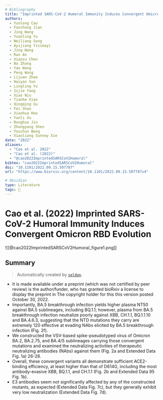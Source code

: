 ```yaml
---
# Bibliography
title: "Imprinted SARS-CoV-2 Humoral Immunity Induces Convergent Omicron RBD Evolution"
authors: 
  - Yunlong Cao
  - Fanchong Jian
  - Jing Wang
  - Yuanling Yu
  - Weiliang Song
  - Ayijiang Yisimayi
  - Jing Wang
  - Ran An
  - Xiaosu Chen
  - Na Zhang
  - Yao Wang
  - Peng Wang
  - Lijuan Zhao
  - Haiyan Sun
  - Lingling Yu
  - Sijie Yang
  - Xiao Niu
  - Tianhe Xiao
  - Qingqing Gu
  - Fei Shao
  - Xiaohua Hao
  - Yanli Xu
  - Ronghua Jin
  - Zhongyang Shen
  - Youchun Wang
  - Xiaoliang Sunney Xie
date: "2022"
aliases: 
  - "Cao et al. 2022"
  - "Cao et al. (2022)"
  - "@cao2022ImprintedSARSCoV2Humoral"
bibtex: "cao2022ImprintedSARSCoV2Humoral"
doi: "10.1101/2022.09.15.507787"
url: "https://www.biorxiv.org/content/10.1101/2022.09.15.507787v4"

# Obsidian
type: Literature
tags: 📰
---
```


# Cao et al. (2022) Imprinted SARS-CoV-2 Humoral Immunity Induces Convergent Omicron RBD Evolution


![[@cao2022ImprintedSARSCoV2Humoral_figure1.png]]

## Summary

> Automatically created by [`seldon`](https://github.com/ktmeaton/seldon).

- It is made available under a preprint (which was not certified by peer review) is the author/funder, who has granted bioRxiv a license to display the preprint in  The copyright holder for this this version posted October 30, 2022.
- Importantly,  BA.5 breakthrough infection yields higher plasma NT50 against BA.5 sublineages, including  BQ.1.1; however, plasma from BA.5 breakthrough infection neutralize poorly against XBB,  CH.1.1, BQ.1.1.10 and BA.4.6.3, suggesting that the NTD mutations they carry are extremely  120  effective at evading NAbs elicited by BA.5 breakthrough infection (Fig. 2f).
- We constructed  the VSV-based spike-pseudotyped virus of Omicron BA.2, BA.2.75, and BA.4/5 sublineages  carrying those convergent mutations and examined the neutralizing activities of therapeutic  neutralizing antibodies (NAbs) against them (Fig. 2a and Extended Data Fig. 1a) 26-28.
- Overall, these convergent  variants all demonstrate sufficient ACE2-binding efficiency, at least higher than that of D614G,  including the most antibody-evasive XBB, BQ.1.1, and CH.1.1 (Fig. 2b and Extended Data  95  Fig. 1b).
- E3 antibodies seem not significantly affected by any of the constructed mutants, as  expected (Extended Data Fig. 7c), but they generally exhibit very low neutralization (Extended  Data Fig. 7d).